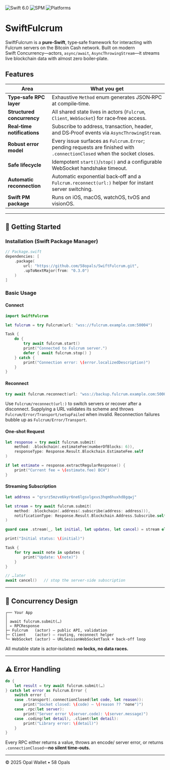 ![Swift 6.0](https://img.shields.io/badge/swift-6.0-orange)
![SPM](https://img.shields.io/badge/Package%20Manager-SPM-informational)
![Platforms](https://img.shields.io/badge/platforms-iOS%20|%20macOS%20|%20watchOS%20|%20tvOS%20|%20visionOS-blue)

# SwiftFulcrum

SwiftFulcrum is a **pure‑Swift**, type‑safe framework for interacting with Fulcrum servers on the Bitcoin Cash network. Built on modern Swift Concurrency—actors, `async/await`, `AsyncThrowingStream`—it streams live blockchain data with almost zero boiler‑plate.

## Features

| Area | What you get |
| ---- | ------------ |
| **Type‑safe RPC layer** | Exhaustive `Method` enum generates JSON‑RPC at compile‑time. |
| **Structured concurrency** | All shared state lives in actors (`Fulcrum`, `Client`, `WebSocket`) for race‑free access. |
| **Real‑time notifications** | Subscribe to address, transaction, header, and DS‑Proof events via `AsyncThrowingStream`. |
| **Robust error model** | Every issue surfaces as `Fulcrum.Error`; pending requests are finished with `.connectionClosed` when the socket closes. |
| **Safe lifecycle** | Idempotent `start()`/`stop()` and a configurable WebSocket handshake timeout. |
| **Automatic reconnection** | Automatic exponential back‑off and a `Fulcrum.reconnect(url:)` helper for instant server switching. |
| **Swift PM package** | Runs on iOS, macOS, watchOS, tvOS and visionOS. |

---

## 🚀 Getting Started

### Installation (Swift Package Manager)

```swift
// Package.swift
dependencies: [
    .package(
        url: "https://github.com/58opals/SwiftFulcrum.git",
        .upToNextMajor(from: "0.3.0")
    )
]
```

### Basic Usage

#### Connect

```swift
import SwiftFulcrum

let fulcrum = try Fulcrum(url: "wss://fulcrum.example.com:50004")

Task {
    do {
        try await fulcrum.start()
        print("Connected to Fulcrum server.")
        defer { await fulcrum.stop() }
    } catch {
        print("Connection error: \(error.localizedDescription)")
    }
}
```

#### Reconnect

```swift
try await fulcrum.reconnect(url: "wss://backup.fulcrum.example.com:50004")
```

Use ``Fulcrum/reconnect(url:)`` to switch servers or recover after a disconnect.
Supplying a URL validates its scheme and throws ``Fulcrum/Error/Transport/setupFailed``
when invalid. Reconnection failures bubble up as ``Fulcrum/Error/Transport``.

#### One‑shot Request

```swift
let response = try await fulcrum.submit(
    method: .blockchain(.estimateFee(numberOfBlocks: 6)),
    responseType: Response.Result.Blockchain.EstimateFee.self
)

if let estimate = response.extractRegularResponse() {
    print("Current fee ≈ \(estimate.fee) BCH")
}
```

#### Streaming Subscription

```swift
let address = "qrsrz5mzve6kyr6ne6lgsvlgxvs3hqm6huxhd8gqwj"

let stream = try await fulcrum.submit(
    method: .blockchain(.address(.subscribe(address: address))),
    notificationType: Response.Result.Blockchain.Address.Subscribe.self
)

guard case .stream(_, let initial, let updates, let cancel) = stream else { return }

print("Initial status: \(initial)")

Task {
    for try await note in updates {
        print("Update: \(note)")
    }
}

// …later
await cancel()   // stop the server‑side subscription
```

---

## 🧵 Concurrency Design

```text
┌── Your App
│
│ await fulcrum.submit(…)
│ ← RPCResponse
├─ Fulcrum   (actor) – public API, validation
├─ Client    (actor) – routing, reconnect helper
└─ WebSocket (actor) – URLSessionWebSocketTask + back‑off loop
```

All mutable state is actor‑isolated: **no locks, no data races.**

---

## ⚠️ Error Handling

```swift
do {
    let result = try await fulcrum.submit(…)
} catch let error as Fulcrum.Error {
    switch error {
    case .transport(.connectionClosed(let code, let reason)):
        print("Socket closed: \(code) – \(reason ?? "none")")
    case .rpc(let server):
        print("Server error \(server.code): \(server.message)")
    case .coding(let detail), .client(let detail):
        print("Library error: \(detail)")
    }
}
```

Every RPC either returns a value, throws an encode/ server error, or returns `.connectionClosed`—**no silent time‑outs.**

---

© 2025 Opal Wallet • 58 Opals
